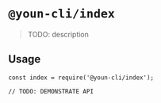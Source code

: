 # `@youn-cli/index`

> TODO: description

## Usage

```
const index = require('@youn-cli/index');

// TODO: DEMONSTRATE API
```
